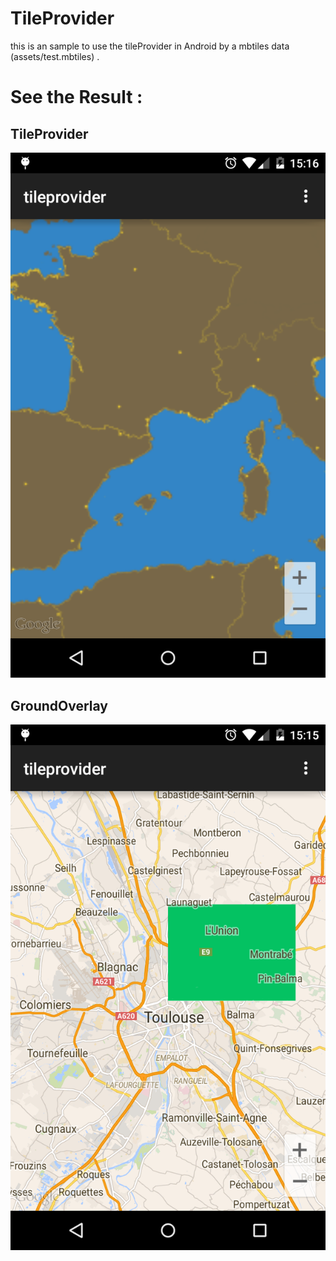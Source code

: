 TileProvider
============


this is an sample to use the tileProvider in Android by a mbtiles data (assets/test.mbtiles) .

# See the Result :
## TileProvider
![alt tag](https://github.com/ffournier/TileProvider/blob/master/tileoverlays.png)

## GroundOverlay
![alt tag](https://github.com/ffournier/TileProvider/blob/master/groundoverlays.png)
